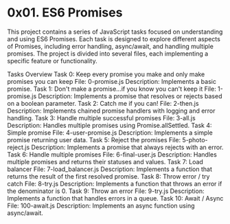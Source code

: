 # 0x01. ES6 Promises
This project contains a series of JavaScript tasks focused on understanding and using ES6 Promises. Each task is designed to explore different aspects of Promises, including error handling, async/await, and handling multiple promises. The project is divided into several files, each implementing a specific feature or functionality.

Tasks Overview
Task 0: Keep every promise you make and only make promises you can keep
File: 0-promise.js
Description: Implements a basic promise.
Task 1: Don't make a promise...if you know you can't keep it
File: 1-promise.js
Description: Implements a promise that resolves or rejects based on a boolean parameter.
Task 2: Catch me if you can!
File: 2-then.js
Description: Implements chained promise handlers with logging and error handling.
Task 3: Handle multiple successful promises
File: 3-all.js
Description: Handles multiple promises using Promise.allSettled.
Task 4: Simple promise
File: 4-user-promise.js
Description: Implements a simple promise returning user data.
Task 5: Reject the promises
File: 5-photo-reject.js
Description: Implements a promise that always rejects with an error.
Task 6: Handle multiple promises
File: 6-final-user.js
Description: Handles multiple promises and returns their statuses and values.
Task 7: Load balancer
File: 7-load_balancer.js
Description: Implements a function that returns the result of the first resolved promise.
Task 8: Throw error / try catch
File: 8-try.js
Description: Implements a function that throws an error if the denominator is 0.
Task 9: Throw an error
File: 9-try.js
Description: Implements a function that handles errors in a queue.
Task 10: Await / Async
File: 100-await.js
Description: Implements an async function using async/await.
